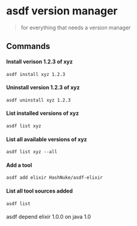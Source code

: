 # asdf version manager

> for everything that needs a version manager


## Commands

#### Install verison 1.2.3 of xyz

```
asdf install xyz 1.2.3
```

#### Uninstall version 1.2.3 of xyz

```
asdf uninstall xyz 1.2.3
```

#### List installed versions of xyz

```
asdf list xyz
```

#### List all available versions of xyz

```
asdf list xyz --all
```

#### Add a tool

```
asdf add elixir HashNuke/asdf-elixir
```

#### List all tool sources added

```
asdf list
```

####

asdf depend elixir 1.0.0 on java 1.0
